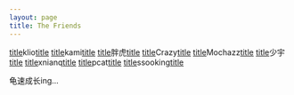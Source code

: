 ```yaml
---
layout: page
title: The Friends
---
```


[title](https://klionsec.github.io/)klio[title](url?_blank)
[title](https://kamisec.github.io/)kami[title](url?_blank)
[title](http://www.cnblogs.com/test404)胖虎[title](url?_blank)
[title](https://www.cra2y.cn/)Crazy[title](url?_blank)
[title](https://mochazz.oschina.io/)Mochazz[title](url?_blank)
[title](https://www.90xss.cn)少宇[title](url?_blank)
[title](https://xnianq.cn)xnianq[title](url?_blank)
[title](http://www.cnblogs.com/pcat/)pcat[title](url?_blank)
[title](http://www.cnblogs.com/ssooking/)ssooking[title](url?_blank)

龟速成长ing...

